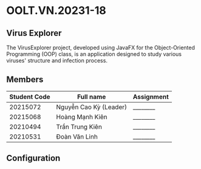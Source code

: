 # OOLT.VN.20231-18

## Virus Explorer
The VirusExplorer project, developed using JavaFX for the Object-Oriented Programming (OOP) class, is an
application designed to study various viruses' structure and infection process.

## Members

| Student Code | Full name              | Assignment |
|--------------|------------------------|------------|
| 20215072     | Nguyễn Cao Kỳ (Leader) | ________   |
| 20215068     | Hoàng Mạnh Kiên        | ________   |
| 20210494     | Trần Trung Kiên        | ________   |
| 20210531     | Đoàn Văn Linh          | ________   |

## Configuration
